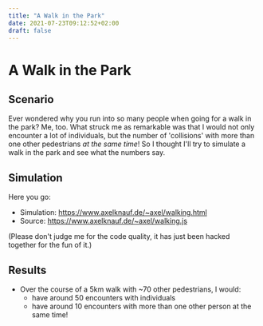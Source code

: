 ```yaml
---
title: "A Walk in the Park"
date: 2021-07-23T09:12:52+02:00
draft: false
---
```


# A Walk in the Park

## Scenario

Ever wondered why you run into so many people when going for a walk in the park? Me, too. What struck me as remarkable was that I would not only encounter a lot of individuals, but the number of 'collisions' with more than one other pedestrians _at the same time_! So I thought I'll try to simulate a walk in the park and see what the numbers say.

## Simulation

Here you go:

* Simulation: https://www.axelknauf.de/~axel/walking.html
* Source: https://www.axelknauf.de/~axel/walking.js

(Please don't judge me for the code quality, it has just been hacked together for the fun of it.)

## Results

* Over the course of a 5km walk with ~70 other pedestrians, I would:
    * have around 50 encounters with individuals
    * have around 10 encounters with more than one other person at the same time!

